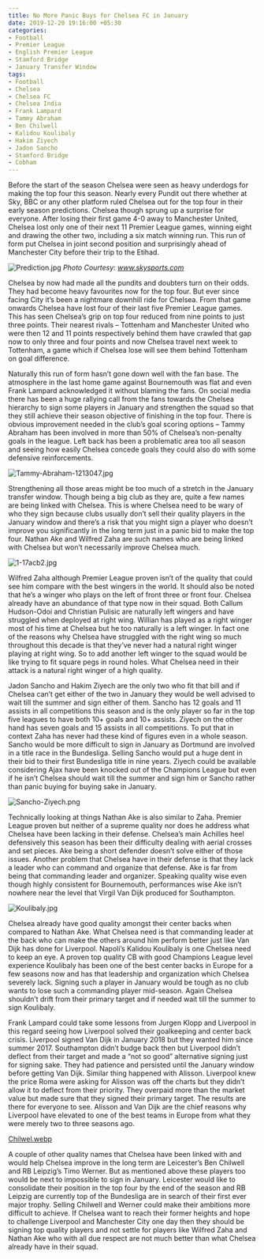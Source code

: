 ```yaml
---
title: No More Panic Buys for Chelsea FC in January
date: 2019-12-20 19:16:00 +05:30
categories:
- Football
- Premier League
- English Premier League
- Stamford Bridge
- January Transfer Window
tags:
- Football
- Chelsea
- Chelsea FC
- Chelsea India
- Frank Lampard
- Tammy Abraham
- Ben Chilwell
- Kalidou Koulibaly
- Hakim Ziyech
- Jadon Sancho
- Stamford Bridge
- Cobham
---
```


Before the start of the season Chelsea were seen as heavy underdogs for making the top four this season. Nearly every Pundit out there whether at Sky, BBC or any other platform ruled Chelsea out for the top four in their early season predictions. Chelsea though sprung up a surprise for everyone. After losing their first game 4-0 away to Manchester United, Chelsea lost only one of their next 11 Premier League games, winning eight and drawing the other two, including a six match winning run. This run of form put Chelsea in joint second position and surprisingly ahead of Manchester City before their trip to the Etihad.

![Prediction.jpg](/uploads/Prediction.jpg) *Photo Courtesy: www.skysports.com*

Chelsea by now had made all the pundits and doubters turn on their odds. They had become heavy favourites now for the top four. But ever since facing City it’s been a nightmare downhill ride for Chelsea. From that game onwards Chelsea have lost four of their last five Premier League games. This has seen Chelsea’s grip on top four reduced from nine points to just three points. Their nearest rivals – Tottenham and Manchester United who were then 12 and 11 points respectively behind them have crawled that gap now to only three and four points and now Chelsea travel next week to Tottenham, a game which if Chelsea lose will see them behind Tottenham on goal difference.

Naturally this run of form hasn’t gone down well with the fan base. The atmosphere in the last home game against Bournemouth was flat and even Frank Lampard acknowledged it without blaming the fans. On social media there has been a huge rallying call from the fans towards the Chelsea hierarchy to sign some players in January and strengthen the squad so that they still achieve their season objective of finishing in the top four. There is obvious improvement needed in the club’s goal scoring options – Tammy Abraham has been involved in more than 50% of Chelsea’s non-penalty goals in the league. Left back has been a problematic area too all season and seeing how easily Chelsea concede goals they could also do with some defensive reinforcements.

![Tammy-Abraham-1213047.jpg](/uploads/Tammy-Abraham-1213047.jpg)

Strengthening all those areas might be too much of a stretch in the January transfer window. Though being a big club as they are, quite a few names are being linked with Chelsea. This is where Chelsea need to be wary of who they sign because clubs usually don’t sell their quality players in the January window and there’s a risk that you might sign a player who doesn’t improve you significantly in the long term just in a panic bid to make the top four. Nathan Ake and Wilfred Zaha are such names who are being linked with Chelsea but won’t necessarily improve Chelsea much.

![1-17acb2.jpg](/uploads/1-17acb2.jpg)

Wilfred Zaha although Premier League proven isn’t of the quality that could see him compare with the best wingers in the world. It should also be noted that he’s a winger who plays on the left of front three or front four. Chelsea already have an abundance of that type now in their squad. Both Callum Hudson-Odoi and Christian Pulisic are naturally left wingers and have struggled when deployed at right wing. Willian has played as a right winger most of his time at Chelsea but he too naturally is a left winger. In fact one of the reasons why Chelsea have struggled with the right wing so much throughout this decade is that they’ve never had a natural right winger playing at right wing. So to add another left winger to the squad would be like trying to fit square pegs in round holes. What Chelsea need in their attack is a natural right winger of a high quality. 

Jadon Sancho and Hakim Ziyech are the only two who fit that bill and if Chelsea can’t get either of the two in January they would be well advised to wait till the summer and sign either of them. Sancho has 12 goals and 11 assists in all competitions this season and is the only player so far in the top five leagues to have both 10+ goals and 10+ assists. Ziyech on the other hand has seven goals and 15 assists in all competitions. To put that in context Zaha has never had these kind of figures even in a whole season. Sancho would be more difficult to sign in January as Dortmund are involved in a title race in the Bundesliga. Selling Sancho would put a huge dent in their bid to their first Bundesliga title in nine years. Ziyech could be available considering Ajax have been knocked out of the Champions League but even if he isn’t Chelsea should wait till the summer and sign him or Sancho rather than panic buying for buying sake in January.  

![Sancho-Ziyech.png](/uploads/Sancho-Ziyech.png)

Technically looking at things Nathan Ake is also similar to Zaha. Premier League proven but neither of a supreme quality nor does he address what Chelsea have been lacking in their defense. Chelsea’s main Achilles heel defensively this season has been their difficulty dealing with aerial crosses and set pieces. Ake being a short defender doesn’t solve either of those issues. Another problem that Chelsea have in their defense is that they lack a leader who can command and organize that defense. Ake is far from being that commanding leader and organizer. Speaking quality wise even though highly consistent for Bournemouth, performances wise Ake isn’t nowhere near the level that Virgil Van Dijk produced for Southampton. 

![Koulibaly.jpg](/uploads/Koulibaly.jpg)

Chelsea already have good quality amongst their center backs when compared to  Nathan Ake. What Chelsea need is that commanding leader at the back who can make the others around him perform better just like Van Dijk has done for Liverpool. Napoli’s Kalidou Koulibaly is one Chelsea need to keep an eye. A proven top quality CB with good Champions League level experience Koulibaly has been one of the best center backs in Europe for a few seasons now and has that leadership and organization which Chelsea severely lack. Signing such a player in January would be tough as no club wants to lose such a commanding player mid-season. Again Chelsea shouldn’t drift from their primary target and if needed wait till the summer to sign Koulibaly.

Frank Lampard could take some lessons from Jurgen Klopp and Liverpool in this regard seeing how Liverpool solved their goalkeeping and center back crisis. Liverpool signed Van Dijk in January 2018 but they wanted him since summer 2017. Southampton didn’t budge back then but Liverpool didn’t deflect from their target and made a “not so good” alternative signing just for signing sake. They had patience and persisted until the January window before getting Van Dijk. Similar thing happened with Alisson. Liverpool knew the price Roma were asking for Alisson was off the charts but they didn’t allow it to deflect from their priority. They overpaid more than the market value but made sure that they signed their primary target. The results are there for everyone to see. Alisson and Van Dijk are the chief reasons why Liverpool have elevated to one of the best teams in Europe from what they were merely two to three seasons ago.

[Chilwel.webp](/uploads/Chilwel.webp)

A couple of other quality names that Chelsea have been linked with and would help Chelsea improve in the long term are Leicester’s Ben Chilwell and RB Leipzig’s Timo Werner. But as mentioned above these players too would be next to impossible to sign in January. Leicester would like to consolidate their position in the top four by the end of the season and RB Leipzig are currently top of the Bundesliga are in search of their first ever major trophy. Selling Chilwell and Werner could make their ambitions more difficult to achieve. If Chelsea want to reach their former heights and hope to challenge Liverpool and Manchester City one day then they should be signing top quality players and not settle for players like Wilfred Zaha and Nathan Ake who with all due respect are not much better than what Chelsea already have in their squad. 